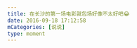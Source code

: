```yaml
---
title: 在长沙的第一场电影就包场好像不太好吧😂
date: 2016-09-18 17:12:58
mCategories: [说说]
type: moment
---
```


<div id="pics-20160918171258"></div>

<script>
var data = [
    {"link": "2016-09-18_000000.jpeg", "type": "shuoshuo"}
];
picsRender(data, "pics-20160918171258");
</script>
